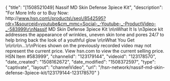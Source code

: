 {
    "title": "[1508521049] Nassif MD Skin Defense 3piece Kit",
    "description": "For More Info or to Buy Now: http:\/\/www.hsn.com\/products\/seo\/8542595?rdr=1&sourceid=youtube&cm_mmc=Social-_-Youtube-_-ProductVideo-_-583999\r\nNassif MD Skin Defense 3piece Kit  \n\nWhat It Is \n3piece kit addresses the appearance of wrinkles, uneven skin tone and pores 24\/7 to help bring back the look of a youthful glow \n\nWhat You Get \n\n\n\n...\r\nPrices shown on the previously recorded video may not represent the current price.  View hsn.com to view the current selling price. HSN Item #583999",
    "channelid": "123179144",
    "videoid": "123178570",
    "date_created": "1508162672",
    "date_modified": "1508372597",
    "type": "captivate",
    "layout": "channelVideo",
    "url": "\/hsn-network\/nassif-md-skin-defense-3piece-kit\/123179144-123178570"
}